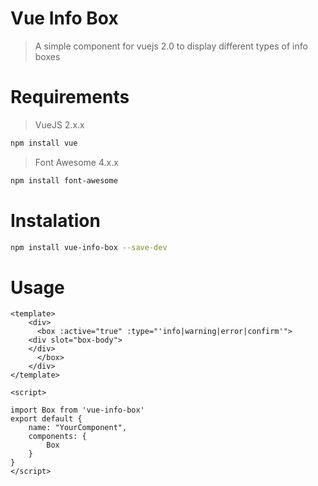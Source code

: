# Vue Info Box

> A simple component for vuejs 2.0 to display different types of info boxes

# Requirements

> VueJS 2.x.x

```bash
npm install vue
```

> Font Awesome 4.x.x

```bash
npm install font-awesome
```

# Instalation
```bash
npm install vue-info-box --save-dev
```

# Usage
```Vue
<template>
    <div>
      <box :active="true" :type="'info|warning|error|confirm'">
  	<div slot="box-body">
  	</div>
      </box>
    </div>
</template>

<script>

import Box from 'vue-info-box'
export default {
	name: "YourComponent",
	components: {
	    Box
	}
}
</script>
```
